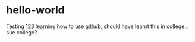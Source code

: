 # hello-world
Testing 123
learning how to use github, should have learnt this in college... sue college?
